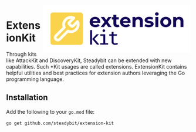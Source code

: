 <img src="./logo.png" height="130" align="right" alt="ExtensionKit logo depicting a wrench within a rounded rectangle on the background">

# ExtensionKit

Through kits like AttackKit and DiscoveryKit, Steadybit can be extended with new capabilities. Such *Kit usages are called extensions. ExtensionKit 
contains helpful utilities and best practices for extension authors leveraging the Go programming language.

## Installation

Add the following to your `go.mod` file:

```
go get github.com/steadybit/extension-kit
```

